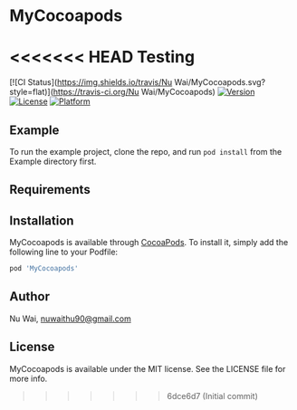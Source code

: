 # MyCocoapods
<<<<<<< HEAD
Testing
=======

[![CI Status](https://img.shields.io/travis/Nu Wai/MyCocoapods.svg?style=flat)](https://travis-ci.org/Nu Wai/MyCocoapods)
[![Version](https://img.shields.io/cocoapods/v/MyCocoapods.svg?style=flat)](https://cocoapods.org/pods/MyCocoapods)
[![License](https://img.shields.io/cocoapods/l/MyCocoapods.svg?style=flat)](https://cocoapods.org/pods/MyCocoapods)
[![Platform](https://img.shields.io/cocoapods/p/MyCocoapods.svg?style=flat)](https://cocoapods.org/pods/MyCocoapods)

## Example

To run the example project, clone the repo, and run `pod install` from the Example directory first.

## Requirements

## Installation

MyCocoapods is available through [CocoaPods](https://cocoapods.org). To install
it, simply add the following line to your Podfile:

```ruby
pod 'MyCocoapods'
```

## Author

Nu Wai, nuwaithu90@gmail.com

## License

MyCocoapods is available under the MIT license. See the LICENSE file for more info.
>>>>>>> 6dce6d7 (Initial commit)
